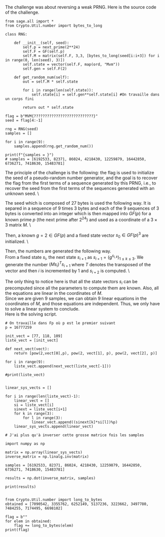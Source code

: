 The challenge was about reversing a weak PRNG.
Here is the source code of the challenge.

```{python}
from sage.all import *
from Crypto.Util.number import bytes_to_long

class RNG:

    def __init__(self, seed):
        self.p = next_prime(2**24)
        self.F = GF(self.p)
        self.M = matrix(self.F, 3,3, [bytes_to_long(seed[i:i+3]) for i in range(0, len(seed), 3)])
        self.state = vector(self.F, map(ord, "Mvm"))
        self.gen = self.F(2)

    def get_random_num(self):
        out = self.M * self.state

        for i in range(len(self.state)):
            self.state[i] = self.gen**self.state[i] #On travaille dans un corps fini

        return out * self.state

flag = b"MVM{???????????????????????????}"
seed = flag[4:-1]

rng = RNG(seed)
samples = []

for i in range(9):
    samples.append(rng.get_random_num())

print(f"{samples = }")
# samples = [6192533, 82371, 86024, 4218430, 12259879, 16442850, 6736271, 7418630, 15483781]
```

The principle of the challenge is the following: the flag is used to initialize the seed of a pseudo-random number generator, and the goal is to recover the flag from the first terms of a sequence generated by this PRNG, i.e., to recover the seed from the first terms of the sequences generated with an unknown seed. \

The seed which is composed of $27$ bytes is used the following way.
It is separed in a sequence of $9$ times $3$ bytes and each of the $9$ sequences of $3$ bytes is converted into an integer which is then mapped into $GF(p)$ for a known prime $p$ (the next prime after $2^{24}$) and used as a coordinate of a $3 \times 3$ matrix $M$. \

Then, a known $g=2 \in GF(p)$ and a fixed state vector $s_0 \in GF(p)^3$ are initialized. \

Then, the numbers are generated the following way.\
From a fixed state $s_i$, the next state $s_{i+1}$ as $s_{i+1} = (g^{s_{i,k}})_{1 \le k \le 3}$.
We generate the number $(Ms_i)^T s_{i+1}$ where $T$ denotes the transposed of the vector and then $i$ is incremented by $1$ and $s_{i+2}$ is computed. \

The only thing to notice here is that all the state vectors $s_i$ can be precomputed since all the parameters to compute them are known. Also, all the equations are linear in the coordinates of $M$.\
Since we are given $9$ samples, we can obtain $9$ linear equations in the coordinates of $M$, and those equations are independent. Thus, we only have to solve a linear system to conclude. \
Here is the solving script.

```{python}
# On travaille dans Fp où p est le premier suivant
p = 16777259

init_vect = [77, 118, 109]
liste_vect = [init_vect]

def next_vect(vect):
    return [pow(2,vect[0],p), pow(2, vect[1], p), pow(2, vect[2], p)]

for i in range(9):
    liste_vect.append(next_vect(liste_vect[-1]))

#print(liste_vect)


linear_sys_vects = []

for i in range(len(liste_vect)-1):
    linear_vect = []
    si = liste_vect[i]
    sinext = liste_vect[i+1]
    for k in range(3):
        for l in range(3):
            linear_vect.append((sinext[k]*si[l])%p)
    linear_sys_vects.append(linear_vect)

# J'ai plus qu'à inverser cette grosse matrice fois les samples

import numpy as np

matrix = np.array(linear_sys_vects)
inverse_matrix = np.linalg.inv(matrix)

samples = [6192533, 82371, 86024, 4218430, 12259879, 16442850, 6736271, 7418630, 15483781]

results = np.dot(inverse_matrix, samples)

print(results)


from Crypto.Util.number import long_to_bytes
obtained = [7090542, 3355762, 6252149, 5137236, 3223662, 3497780, 7484255, 7174495, 6698102]

flag = b""
for elem in obtained:
    flag += long_to_bytes(elem)
print(flag)
```